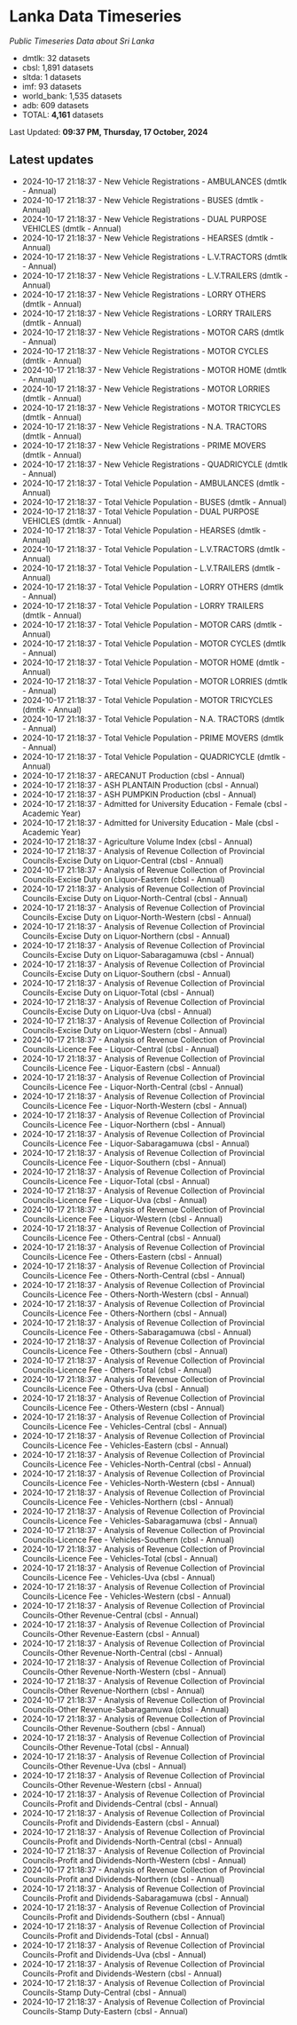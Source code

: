 # Lanka Data Timeseries
*Public Timeseries Data about Sri Lanka*

* dmtlk: 32 datasets
* cbsl: 1,891 datasets
* sltda: 1 datasets
* imf: 93 datasets
* world_bank: 1,535 datasets
* adb: 609 datasets
* TOTAL: **4,161** datasets

Last Updated: **09:37 PM, Thursday, 17 October, 2024**

## Latest updates

* 2024-10-17 21:18:37 - New Vehicle Registrations - AMBULANCES (dmtlk - Annual)
* 2024-10-17 21:18:37 - New Vehicle Registrations - BUSES (dmtlk - Annual)
* 2024-10-17 21:18:37 - New Vehicle Registrations - DUAL PURPOSE VEHICLES (dmtlk - Annual)
* 2024-10-17 21:18:37 - New Vehicle Registrations - HEARSES (dmtlk - Annual)
* 2024-10-17 21:18:37 - New Vehicle Registrations - L.V.TRACTORS (dmtlk - Annual)
* 2024-10-17 21:18:37 - New Vehicle Registrations - L.V.TRAILERS (dmtlk - Annual)
* 2024-10-17 21:18:37 - New Vehicle Registrations - LORRY OTHERS (dmtlk - Annual)
* 2024-10-17 21:18:37 - New Vehicle Registrations - LORRY TRAILERS (dmtlk - Annual)
* 2024-10-17 21:18:37 - New Vehicle Registrations - MOTOR CARS (dmtlk - Annual)
* 2024-10-17 21:18:37 - New Vehicle Registrations - MOTOR CYCLES (dmtlk - Annual)
* 2024-10-17 21:18:37 - New Vehicle Registrations - MOTOR HOME (dmtlk - Annual)
* 2024-10-17 21:18:37 - New Vehicle Registrations - MOTOR LORRIES (dmtlk - Annual)
* 2024-10-17 21:18:37 - New Vehicle Registrations - MOTOR TRICYCLES (dmtlk - Annual)
* 2024-10-17 21:18:37 - New Vehicle Registrations - N.A. TRACTORS (dmtlk - Annual)
* 2024-10-17 21:18:37 - New Vehicle Registrations - PRIME MOVERS (dmtlk - Annual)
* 2024-10-17 21:18:37 - New Vehicle Registrations - QUADRICYCLE (dmtlk - Annual)
* 2024-10-17 21:18:37 - Total Vehicle Population - AMBULANCES (dmtlk - Annual)
* 2024-10-17 21:18:37 - Total Vehicle Population - BUSES (dmtlk - Annual)
* 2024-10-17 21:18:37 - Total Vehicle Population - DUAL PURPOSE VEHICLES (dmtlk - Annual)
* 2024-10-17 21:18:37 - Total Vehicle Population - HEARSES (dmtlk - Annual)
* 2024-10-17 21:18:37 - Total Vehicle Population - L.V.TRACTORS (dmtlk - Annual)
* 2024-10-17 21:18:37 - Total Vehicle Population - L.V.TRAILERS (dmtlk - Annual)
* 2024-10-17 21:18:37 - Total Vehicle Population - LORRY OTHERS (dmtlk - Annual)
* 2024-10-17 21:18:37 - Total Vehicle Population - LORRY TRAILERS (dmtlk - Annual)
* 2024-10-17 21:18:37 - Total Vehicle Population - MOTOR CARS (dmtlk - Annual)
* 2024-10-17 21:18:37 - Total Vehicle Population - MOTOR CYCLES (dmtlk - Annual)
* 2024-10-17 21:18:37 - Total Vehicle Population - MOTOR HOME (dmtlk - Annual)
* 2024-10-17 21:18:37 - Total Vehicle Population - MOTOR LORRIES (dmtlk - Annual)
* 2024-10-17 21:18:37 - Total Vehicle Population - MOTOR TRICYCLES (dmtlk - Annual)
* 2024-10-17 21:18:37 - Total Vehicle Population - N.A. TRACTORS (dmtlk - Annual)
* 2024-10-17 21:18:37 - Total Vehicle Population - PRIME MOVERS (dmtlk - Annual)
* 2024-10-17 21:18:37 - Total Vehicle Population - QUADRICYCLE (dmtlk - Annual)
* 2024-10-17 21:18:37 - ARECANUT Production (cbsl - Annual)
* 2024-10-17 21:18:37 - ASH PLANTAIN Production (cbsl - Annual)
* 2024-10-17 21:18:37 - ASH PUMPKIN Production (cbsl - Annual)
* 2024-10-17 21:18:37 - Admitted for University Education - Female (cbsl - Academic Year)
* 2024-10-17 21:18:37 - Admitted for University Education - Male (cbsl - Academic Year)
* 2024-10-17 21:18:37 - Agriculture Volume Index (cbsl - Annual)
* 2024-10-17 21:18:37 - Analysis of Revenue Collection of Provincial Councils-Excise Duty on Liquor-Central (cbsl - Annual)
* 2024-10-17 21:18:37 - Analysis of Revenue Collection of Provincial Councils-Excise Duty on Liquor-Eastern (cbsl - Annual)
* 2024-10-17 21:18:37 - Analysis of Revenue Collection of Provincial Councils-Excise Duty on Liquor-North-Central (cbsl - Annual)
* 2024-10-17 21:18:37 - Analysis of Revenue Collection of Provincial Councils-Excise Duty on Liquor-North-Western (cbsl - Annual)
* 2024-10-17 21:18:37 - Analysis of Revenue Collection of Provincial Councils-Excise Duty on Liquor-Northern (cbsl - Annual)
* 2024-10-17 21:18:37 - Analysis of Revenue Collection of Provincial Councils-Excise Duty on Liquor-Sabaragamuwa (cbsl - Annual)
* 2024-10-17 21:18:37 - Analysis of Revenue Collection of Provincial Councils-Excise Duty on Liquor-Southern (cbsl - Annual)
* 2024-10-17 21:18:37 - Analysis of Revenue Collection of Provincial Councils-Excise Duty on Liquor-Total (cbsl - Annual)
* 2024-10-17 21:18:37 - Analysis of Revenue Collection of Provincial Councils-Excise Duty on Liquor-Uva (cbsl - Annual)
* 2024-10-17 21:18:37 - Analysis of Revenue Collection of Provincial Councils-Excise Duty on Liquor-Western (cbsl - Annual)
* 2024-10-17 21:18:37 - Analysis of Revenue Collection of Provincial Councils-Licence Fee - Liquor-Central (cbsl - Annual)
* 2024-10-17 21:18:37 - Analysis of Revenue Collection of Provincial Councils-Licence Fee - Liquor-Eastern (cbsl - Annual)
* 2024-10-17 21:18:37 - Analysis of Revenue Collection of Provincial Councils-Licence Fee - Liquor-North-Central (cbsl - Annual)
* 2024-10-17 21:18:37 - Analysis of Revenue Collection of Provincial Councils-Licence Fee - Liquor-North-Western (cbsl - Annual)
* 2024-10-17 21:18:37 - Analysis of Revenue Collection of Provincial Councils-Licence Fee - Liquor-Northern (cbsl - Annual)
* 2024-10-17 21:18:37 - Analysis of Revenue Collection of Provincial Councils-Licence Fee - Liquor-Sabaragamuwa (cbsl - Annual)
* 2024-10-17 21:18:37 - Analysis of Revenue Collection of Provincial Councils-Licence Fee - Liquor-Southern (cbsl - Annual)
* 2024-10-17 21:18:37 - Analysis of Revenue Collection of Provincial Councils-Licence Fee - Liquor-Total (cbsl - Annual)
* 2024-10-17 21:18:37 - Analysis of Revenue Collection of Provincial Councils-Licence Fee - Liquor-Uva (cbsl - Annual)
* 2024-10-17 21:18:37 - Analysis of Revenue Collection of Provincial Councils-Licence Fee - Liquor-Western (cbsl - Annual)
* 2024-10-17 21:18:37 - Analysis of Revenue Collection of Provincial Councils-Licence Fee - Others-Central (cbsl - Annual)
* 2024-10-17 21:18:37 - Analysis of Revenue Collection of Provincial Councils-Licence Fee - Others-Eastern (cbsl - Annual)
* 2024-10-17 21:18:37 - Analysis of Revenue Collection of Provincial Councils-Licence Fee - Others-North-Central (cbsl - Annual)
* 2024-10-17 21:18:37 - Analysis of Revenue Collection of Provincial Councils-Licence Fee - Others-North-Western (cbsl - Annual)
* 2024-10-17 21:18:37 - Analysis of Revenue Collection of Provincial Councils-Licence Fee - Others-Northern (cbsl - Annual)
* 2024-10-17 21:18:37 - Analysis of Revenue Collection of Provincial Councils-Licence Fee - Others-Sabaragamuwa (cbsl - Annual)
* 2024-10-17 21:18:37 - Analysis of Revenue Collection of Provincial Councils-Licence Fee - Others-Southern (cbsl - Annual)
* 2024-10-17 21:18:37 - Analysis of Revenue Collection of Provincial Councils-Licence Fee - Others-Total (cbsl - Annual)
* 2024-10-17 21:18:37 - Analysis of Revenue Collection of Provincial Councils-Licence Fee - Others-Uva (cbsl - Annual)
* 2024-10-17 21:18:37 - Analysis of Revenue Collection of Provincial Councils-Licence Fee - Others-Western (cbsl - Annual)
* 2024-10-17 21:18:37 - Analysis of Revenue Collection of Provincial Councils-Licence Fee - Vehicles-Central (cbsl - Annual)
* 2024-10-17 21:18:37 - Analysis of Revenue Collection of Provincial Councils-Licence Fee - Vehicles-Eastern (cbsl - Annual)
* 2024-10-17 21:18:37 - Analysis of Revenue Collection of Provincial Councils-Licence Fee - Vehicles-North-Central (cbsl - Annual)
* 2024-10-17 21:18:37 - Analysis of Revenue Collection of Provincial Councils-Licence Fee - Vehicles-North-Western (cbsl - Annual)
* 2024-10-17 21:18:37 - Analysis of Revenue Collection of Provincial Councils-Licence Fee - Vehicles-Northern (cbsl - Annual)
* 2024-10-17 21:18:37 - Analysis of Revenue Collection of Provincial Councils-Licence Fee - Vehicles-Sabaragamuwa (cbsl - Annual)
* 2024-10-17 21:18:37 - Analysis of Revenue Collection of Provincial Councils-Licence Fee - Vehicles-Southern (cbsl - Annual)
* 2024-10-17 21:18:37 - Analysis of Revenue Collection of Provincial Councils-Licence Fee - Vehicles-Total (cbsl - Annual)
* 2024-10-17 21:18:37 - Analysis of Revenue Collection of Provincial Councils-Licence Fee - Vehicles-Uva (cbsl - Annual)
* 2024-10-17 21:18:37 - Analysis of Revenue Collection of Provincial Councils-Licence Fee - Vehicles-Western (cbsl - Annual)
* 2024-10-17 21:18:37 - Analysis of Revenue Collection of Provincial Councils-Other Revenue-Central (cbsl - Annual)
* 2024-10-17 21:18:37 - Analysis of Revenue Collection of Provincial Councils-Other Revenue-Eastern (cbsl - Annual)
* 2024-10-17 21:18:37 - Analysis of Revenue Collection of Provincial Councils-Other Revenue-North-Central (cbsl - Annual)
* 2024-10-17 21:18:37 - Analysis of Revenue Collection of Provincial Councils-Other Revenue-North-Western (cbsl - Annual)
* 2024-10-17 21:18:37 - Analysis of Revenue Collection of Provincial Councils-Other Revenue-Northern (cbsl - Annual)
* 2024-10-17 21:18:37 - Analysis of Revenue Collection of Provincial Councils-Other Revenue-Sabaragamuwa (cbsl - Annual)
* 2024-10-17 21:18:37 - Analysis of Revenue Collection of Provincial Councils-Other Revenue-Southern (cbsl - Annual)
* 2024-10-17 21:18:37 - Analysis of Revenue Collection of Provincial Councils-Other Revenue-Total (cbsl - Annual)
* 2024-10-17 21:18:37 - Analysis of Revenue Collection of Provincial Councils-Other Revenue-Uva (cbsl - Annual)
* 2024-10-17 21:18:37 - Analysis of Revenue Collection of Provincial Councils-Other Revenue-Western (cbsl - Annual)
* 2024-10-17 21:18:37 - Analysis of Revenue Collection of Provincial Councils-Profit and Dividends-Central (cbsl - Annual)
* 2024-10-17 21:18:37 - Analysis of Revenue Collection of Provincial Councils-Profit and Dividends-Eastern (cbsl - Annual)
* 2024-10-17 21:18:37 - Analysis of Revenue Collection of Provincial Councils-Profit and Dividends-North-Central (cbsl - Annual)
* 2024-10-17 21:18:37 - Analysis of Revenue Collection of Provincial Councils-Profit and Dividends-North-Western (cbsl - Annual)
* 2024-10-17 21:18:37 - Analysis of Revenue Collection of Provincial Councils-Profit and Dividends-Northern (cbsl - Annual)
* 2024-10-17 21:18:37 - Analysis of Revenue Collection of Provincial Councils-Profit and Dividends-Sabaragamuwa (cbsl - Annual)
* 2024-10-17 21:18:37 - Analysis of Revenue Collection of Provincial Councils-Profit and Dividends-Southern (cbsl - Annual)
* 2024-10-17 21:18:37 - Analysis of Revenue Collection of Provincial Councils-Profit and Dividends-Total (cbsl - Annual)
* 2024-10-17 21:18:37 - Analysis of Revenue Collection of Provincial Councils-Profit and Dividends-Uva (cbsl - Annual)
* 2024-10-17 21:18:37 - Analysis of Revenue Collection of Provincial Councils-Profit and Dividends-Western (cbsl - Annual)
* 2024-10-17 21:18:37 - Analysis of Revenue Collection of Provincial Councils-Stamp Duty-Central (cbsl - Annual)
* 2024-10-17 21:18:37 - Analysis of Revenue Collection of Provincial Councils-Stamp Duty-Eastern (cbsl - Annual)